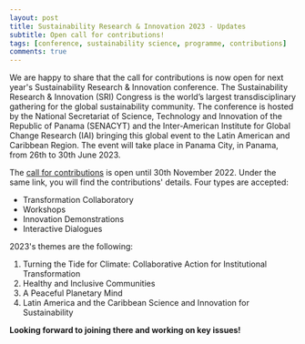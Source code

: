 ```yaml
---
layout: post
title: Sustainability Research & Innovation 2023 - Updates
subtitle: Open call for contributions! 
tags: [conference, sustainability science, programme, contributions]
comments: true
---
```


We are happy to share that the call for contributions is now open for next year's Sustainability Research & Innovation conference. 
The Sustainability Research & Innovation (SRI) Congress is the world’s largest transdisciplinary gathering for the global sustainability community.
The conference is hosted by the National Secretariat of Science, Technology and Innovation of the Republic of Panama (SENACYT) and the Inter-American Institute for Global Change Research (IAI) bringing this global event to the Latin American and Caribbean Region.
The event will take place in Panama City, in Panama, from 26th to 30th June 2023.

The [call for contributions](https://sri.secure-platform.com/a/page/sri2023-call-for-contributions?utm_source=SRI+Newsletter&utm_campaign=618bd4a84f-EMAIL_CAMPAIGN_2019_09_10_04_44_COPY_01&utm_medium=email&utm_term=0_444c17306b-618bd4a84f-536425103) is open until 30th November 2022. 
Under the same link, you will find the contributions' details. 
Four types are accepted: 
- Transformation Collaboratory
- Workshops
- Innovation Demonstrations
- Interactive Dialogues

2023's themes are the following: 
1. Turning the Tide for Climate: Collaborative Action for Institutional Transformation
2. Healthy and Inclusive Communities
3. A Peaceful Planetary Mind
4. Latin America and the Caribbean Science and Innovation for Sustainability

**Looking forward to joining there and working on key issues!**
